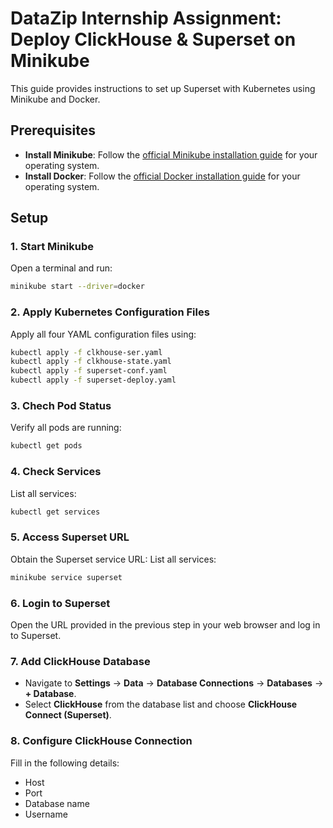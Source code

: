 # DataZip Internship Assignment: Deploy ClickHouse & Superset on Minikube

This guide provides instructions to set up Superset with Kubernetes using Minikube and Docker.

## Prerequisites

- **Install Minikube**: Follow the [official Minikube installation guide](https://minikube.sigs.k8s.io/docs/start/) for your operating system.
- **Install Docker**: Follow the [official Docker installation guide](https://docs.docker.com/get-docker/) for your operating system.

## Setup 

### 1. Start Minikube

Open a terminal and run:
```sh
minikube start --driver=docker
```

### 2. Apply Kubernetes Configuration Files

Apply all four YAML configuration files using:
```sh
kubectl apply -f clkhouse-ser.yaml
kubectl apply -f clkhouse-state.yaml
kubectl apply -f superset-conf.yaml
kubectl apply -f superset-deploy.yaml
```

### 3. Chech Pod Status

Verify all pods are running:
```sh
kubectl get pods
```

### 4. Check Services

List all services:
```sh
kubectl get services
```

### 5. Access Superset URL

Obtain the Superset service URL:
List all services:
```sh
minikube service superset
```

### 6. Login to Superset

Open the URL provided in the previous step in your web browser and log in to Superset.

### 7. Add ClickHouse Database

- Navigate to **Settings** -> **Data** -> **Database Connections** -> **Databases** -> **+ Database**.
- Select **ClickHouse** from the database list and choose **ClickHouse Connect (Superset)**.

### 8. Configure ClickHouse Connection

Fill in the following details:
- Host
- Port
- Database name
- Username














